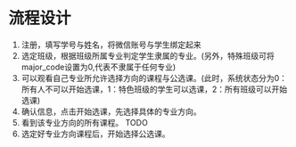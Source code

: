 # 流程设计
1. 注册，填写学号与姓名，将微信账号与学生绑定起来
2. 选定班级，根据班级所属专业判定学生隶属的专业。(另外，特殊班级可将major_code设置为0,代表不隶属于任何专业)
3. 可以观看自己专业所允许选择方向的课程与公选课。(此时，系统状态分为0：所有人不可以开始选课，1：特色班级的学生可以选课，2：所有班级可以开始选课)
4. 确认信息，点击开始选课，先选择具体的专业方向。
5. 看到该专业方向的所有课程。 TODO
6. 选定好专业方向课程后，开始选择公选课。